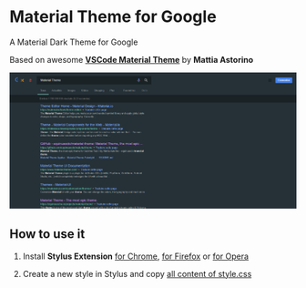 # Material Theme for Google
A Material Dark Theme for Google

Based on awesome **[VSCode Material Theme](https://github.com/equinusocio/vsc-material-theme)** by **Mattia Astorino**

![Material Theme Google](https://github.com/CharlieEtienne/material-google/blob/master/screenshot.png)

## How to use it

1. Install **Stylus Extension** [for Chrome](https://chrome.google.com/webstore/detail/stylus/clngdbkpkpeebahjckkjfobafhncgmne), [for Firefox](https://addons.mozilla.org/fr/firefox/addon/styl-us/) or [for Opera](https://addons.opera.com/en-gb/extensions/details/stylus/)

2. Create a new style in Stylus and copy [all content of style.css](https://raw.githubusercontent.com/CharlieEtienne/material-google/master/style.css)
